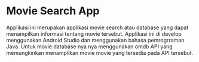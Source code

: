 # Movie Search App

Applikasi ini merupakan applikasi movie search atau database yang dapat menampilkan informasi tentang movie tersebut. Applikasi ini di develop menggunakan Android Studio dan menggunakan bahasa pemrogrraman Java. Untuk movie database nya nya menggunakan omdb API yang memungkinkan menampilkan movie movie yang tersedia pada API tersebut.
